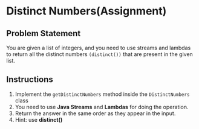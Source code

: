 # Distinct Numbers(Assignment)

## Problem Statement

You are given a list of integers, and you need to use streams and lambdas to return all the distinct numbers
`(distinct())`
that are present in the given list.

## Instructions

1. Implement the `getDistinctNumbers` method inside the `DistinctNumbers` class
2. You need to use **Java Streams** and **Lambdas** for doing the operation.
3. Return the answer in the same order as they appear in the input.
4. Hint: use **distinct()**